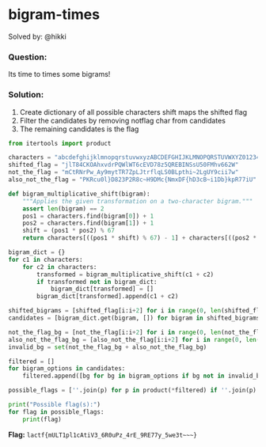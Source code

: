 # bigram-times

Solved by: @hikki
### Question:
Its time to times some bigrams!
### Solution:
1. Create dictionary of all possible characters shift maps the shifted flag
2. Filter the candidates by removing notflag char from candidates 
3. The remaining candidates is the flag

```python
from itertools import product

characters = "abcdefghijklmnopqrstuvwxyzABCDEFGHIJKLMNOPQRSTUVWXYZ0123456789{}~_"
shifted_flag = "jlT84CKOAhxvdrPQWlWT6cEVD78z5QREBINSsU50FMhv662W"
not_the_flag = "mCtRNrPw_Ay9mytTR7ZpLJtrflqLS0BLpthi~2LgUY9cii7w"
also_not_the_flag = "PKRcu0l}D823P2R8c~H9DMc{NmxDF{hD3cB~i1Db}kpR77iU"

def bigram_multiplicative_shift(bigram):
    """Applies the given transformation on a two-character bigram."""
    assert len(bigram) == 2
    pos1 = characters.find(bigram[0]) + 1
    pos2 = characters.find(bigram[1]) + 1
    shift = (pos1 * pos2) % 67
    return characters[((pos1 * shift) % 67) - 1] + characters[((pos2 * shift) % 67) - 1]

bigram_dict = {} 
for c1 in characters:
    for c2 in characters:
        transformed = bigram_multiplicative_shift(c1 + c2)
        if transformed not in bigram_dict:
            bigram_dict[transformed] = []
        bigram_dict[transformed].append(c1 + c2)

shifted_bigrams = [shifted_flag[i:i+2] for i in range(0, len(shifted_flag), 2)]
candidates = [bigram_dict.get(bigram, []) for bigram in shifted_bigrams]

not_the_flag_bg = [not_the_flag[i:i+2] for i in range(0, len(not_the_flag), 2)]
also_not_the_flag_bg = [also_not_the_flag[i:i+2] for i in range(0, len(also_not_the_flag), 2)]
invalid_bg = set(not_the_flag_bg + also_not_the_flag_bg)

filtered = []
for bigram_options in candidates:
    filtered.append([bg for bg in bigram_options if bg not in invalid_bg])

possible_flags = [''.join(p) for p in product(*filtered) if ''.join(p).startswith("lactf{")]

print("Possible flag(s):")
for flag in possible_flags:
    print(flag)
```

**Flag:** `lactf{mULT1pl1cAtiV3_6R0uPz_4rE_9RE77y_5we3t~~~}`

